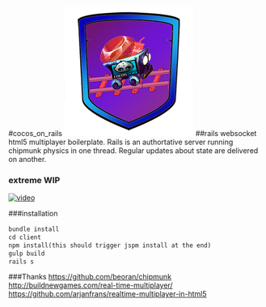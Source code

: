 #cocos_on_rails
![Screenshot](logo.png)
##rails websocket html5 multiplayer boilerplate. Rails is an authortative server running chipmunk physics in one thread. Regular updates about state are delivered on another.
### extreme WIP

[![video][2]][1]

  [1]: https://drive.google.com/file/d/0B30Vmzi9uv6keXFfTC11aHBtS2s/view?usp=sharing
  [2]: https://www.dropbox.com/s/wh8fr0w15l3ux25/Screenshot%202016-10-11%2017.02.13.png?raw=1 (hover text)

###installation
```
bundle install
cd client
npm install(this should trigger jspm install at the end)
gulp build
rails s
```

###Thanks
https://github.com/beoran/chipmunk
http://buildnewgames.com/real-time-multiplayer/
https://github.com/arjanfrans/realtime-multiplayer-in-html5
